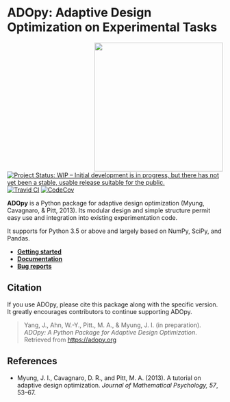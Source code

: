 # ADOpy: Adaptive Design Optimization on Experimental Tasks

<img src="https://adopy.github.io/logo/adopy-logo.svg" align="right" width="300px">

[![Project Status: WIP – Initial development is in progress, but there has not yet been a stable, usable release suitable for the public.](https://www.repostatus.org/badges/latest/wip.svg)](https://www.repostatus.org/#wip)
[![Travid CI](https://travis-ci.com/adopy/adopy.svg?token=gbyEQoyAYgexeSRwBwj6&branch=master)](https://travis-ci.com/adopy/adopy)
[![CodeCov](https://codecov.io/gh/adopy/adopy/branch/master/graph/badge.svg?token=jFnJgnVV1k)](https://codecov.io/gh/adopy/adopy)

**ADOpy** is a Python package for adaptive design optimization (Myung, Cavagnaro, & Pitt, 2013).
Its modular design and simple structure permit easy use and integration into existing experimentation code.

It supports for Python 3.5 or above and largely based on NumPy, SciPy, and Pandas.

- [**Getting started**](https://adopy.org/getting-started.html)
- [**Documentation**](https://adopy.org)
- [**Bug reports**](https://github.com/adopy/adopy/issues)

## Citation

If you use ADOpy, please cite this package along with the specific version.
It greatly encourages contributors to continue supporting ADOpy.

> Yang, J., Ahn, W.-Y., Pitt., M. A., & Myung, J. I. (in preparation). *ADOpy: A Python Package for Adaptive Design Optimization*. Retrieved from https://adopy.org

## References

- Myung, J. I., Cavagnaro, D. R., and Pitt, M. A. (2013).
  A tutorial on adaptive design optimization.
  *Journal of Mathematical Psychology, 57*, 53–67.
